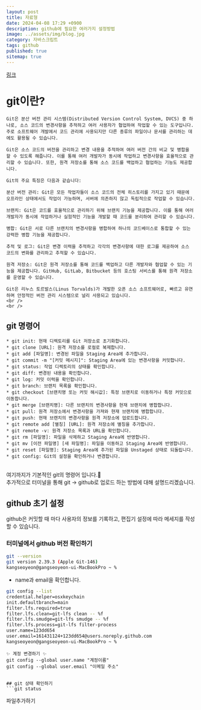 ```yaml
---
layout: post
title: 자료형
date: 2024-04-08 17:29 +0900
description: github에 필요한 여러가지 설정방법
image: ../assets/img/blog.jpg
category: 자바스크립트
tags: github
published: true
sitemap: true
---
```


[링크](https://github.com/123dd654/123dd654.github.io)


# git이란?<br />
    Git은 분산 버전 관리 시스템(Distributed Version Control System, DVCS) 중 하나로, 소스 코드의 변경사항을 추적하고 여러 사용자가 협업하여 작업할 수 있는 도구입니다. 주로 소프트웨어 개발에서 코드 관리에 사용되지만 다른 종류의 파일이나 문서를 관리하는 데에도 활용될 수 있습니다.

    Git은 소스 코드의 버전을 관리하고 변경 내용을 추적하여 여러 버전 간의 비교 및 병합을 할 수 있도록 해줍니다. 이를 통해 여러 개발자가 동시에 작업하고 변경사항을 효율적으로 관리할 수 있습니다. 또한, 원격 저장소를 통해 소스 코드를 백업하고 협업하는 기능도 제공합니다.

    Git의 주요 특징은 다음과 같습니다:

    분산 버전 관리: Git은 모든 작업자들이 소스 코드의 전체 히스토리를 가지고 있기 때문에 오프라인 상태에서도 작업이 가능하며, 서버에 의존하지 않고 독립적으로 작업할 수 있습니다.

    브랜치: Git은 코드를 효율적으로 관리하기 위해 브랜치 기능을 제공합니다. 이를 통해 여러 개발자가 동시에 작업하거나 실험적인 기능을 개발할 때 코드를 분리하여 관리할 수 있습니다.

    병합: Git은 서로 다른 브랜치의 변경사항을 병합하여 하나의 코드베이스로 통합할 수 있는 강력한 병합 기능을 제공합니다.

    추적 및 로그: Git은 변경 이력을 추적하고 각각의 변경사항에 대한 로그를 제공하여 소스 코드의 변화를 관리하고 추적할 수 있습니다.

    원격 저장소: Git은 원격 저장소를 통해 코드를 백업하고 다른 개발자와 협업할 수 있는 기능을 제공합니다. GitHub, GitLab, Bitbucket 등의 호스팅 서비스를 통해 원격 저장소를 운영할 수 있습니다.

    Git은 리누스 토르발스(Linus Torvalds)가 개발한 오픈 소스 소프트웨어로, 빠르고 유연하며 안정적인 버전 관리 시스템으로 널리 사용되고 있습니다.
    <br />
    <br />
## git 명령어 <br />
    * git init: 현재 디렉토리를 Git 저장소로 초기화합니다.
    * git clone [URL]: 원격 저장소를 로컬로 복제합니다.
    * git add [파일명]: 변경된 파일을 Staging Area에 추가합니다.
    * git commit -m "[커밋 메시지]": Staging Area에 있는 변경사항을 커밋합니다.
    * git status: 작업 디렉토리의 상태를 확인합니다.
    * git diff: 변경된 내용을 확인합니다.
    * git log: 커밋 이력을 확인합니다.
    * git branch: 브랜치 목록을 확인합니다.
    * git checkout [브랜치명 또는 커밋 해시값]: 특정 브랜치로 이동하거나 특정 커밋으로 이동합니다.
    * git merge [브랜치명]: 다른 브랜치의 변경사항을 현재 브랜치에 병합합니다.
    * git pull: 원격 저장소에서 변경사항을 가져와 현재 브랜치에 병합합니다.
    * git push: 현재 브랜치의 변경사항을 원격 저장소에 업로드합니다.
    * git remote add [별칭] [URL]: 원격 저장소에 별칭을 추가합니다.
    * git remote -v: 원격 저장소 목록과 URL을 확인합니다.
    * git rm [파일명]: 파일을 삭제하고 Staging Area에 반영합니다.
    * git mv [이전 파일명] [새 파일명]: 파일을 이동하고 Staging Area에 반영합니다.
    * git reset [파일명]: Staging Area에 추가된 파일을 Unstaged 상태로 되돌립니다.
    * git config: Git의 설정을 확인하거나 변경합니다.
<br />
여기까지가 기본적인 git의 명령어 입니다.🫠
<br />
추가적으로 터미널을 통해 git -> github로 업로드 하는 방법에 대해 설명드리곘습니다.
<br />

## github 초기 설정<br />
github은 커밋할 때 마다 사용자의 정보를 기록하고, 편집기 설정에 따라 메세지를 작성할 수 있습니다.<br />

### 터미널에서 github 버전 확인하기
````bash
git --version
git version 2.39.3 (Apple Git-146)
kangseoyeon@gangseoyeon-ui-MacBookPro ~ % 
````

- name과 email을 확인합니다.
````bash
git config --list
credential.helper=osxkeychain
init.defaultbranch=main
filter.lfs.required=true
filter.lfs.clean=git-lfs clean -- %f
filter.lfs.smudge=git-lfs smudge -- %f
filter.lfs.process=git-lfs filter-process
user.name=123dd654
user.email=161431124+123dd654@users.noreply.github.com
kangseoyeon@gangseoyeon-ui-MacBookPro ~ % 
````

````
✨ 계정 변경하기 ✨
git config --global user.name "계정이름"
git config --global user.email "이메일 주소"


## git 상태 확인하기
```git status
````

파일추가하기
````
````
